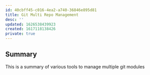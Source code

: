 ```yaml
---
id: 40cbff45-c016-4ea2-a740-36846e895d81
title: Git Multi Repo Management
desc: ''
updated: 1626538439923
created: 1617118138426
private: true
---
```



## Summary

This is a summary of various tools to manage multiple git modules

<!-- ## Options
- [[Git Subrepo|dendron://notes/pr.git-subrepo]]
- [[Git Subtree|dendron://notes/pr.git-subtree]]
 -->

